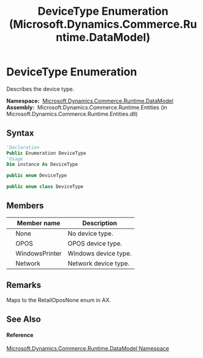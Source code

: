 ﻿---
title: DeviceType Enumeration (Microsoft.Dynamics.Commerce.Runtime.DataModel)
TOCTitle: DeviceType Enumeration
ms:assetid: T:Microsoft.Dynamics.Commerce.Runtime.DataModel.DeviceType
ms:mtpsurl: https://technet.microsoft.com/en-us/library/microsoft.dynamics.commerce.runtime.datamodel.devicetype(v=AX.60)
ms:contentKeyID: 62210167
ms.date: 05/18/2015
mtps_version: v=AX.60
f1_keywords:
- Microsoft.Dynamics.Commerce.Runtime.DataModel.DeviceType.WindowsPrinter
- Microsoft.Dynamics.Commerce.Runtime.DataModel.DeviceType.None
- Microsoft.Dynamics.Commerce.Runtime.DataModel.DeviceType.Network
- Microsoft.Dynamics.Commerce.Runtime.DataModel.DeviceType.OPOS
- Microsoft.Dynamics.Commerce.Runtime.DataModel.DeviceType
dev_langs:
- CSharp
- C++
- VB
---

# DeviceType Enumeration

Describes the device type.

**Namespace:**  [Microsoft.Dynamics.Commerce.Runtime.DataModel](microsoft-dynamics-commerce-runtime-datamodel-namespace.md)  
**Assembly:**  Microsoft.Dynamics.Commerce.Runtime.Entities (in Microsoft.Dynamics.Commerce.Runtime.Entities.dll)

## Syntax

``` vb
'Declaration
Public Enumeration DeviceType
'Usage
Dim instance As DeviceType
```

``` csharp
public enum DeviceType
```

``` c++
public enum class DeviceType
```

## Members

<table>
<thead>
<tr class="header">
<th></th>
<th>Member name</th>
<th>Description</th>
</tr>
</thead>
<tbody>
<tr class="odd">
<td></td>
<td>None</td>
<td>No device type.</td>
</tr>
<tr class="even">
<td></td>
<td>OPOS</td>
<td>OPOS device type.</td>
</tr>
<tr class="odd">
<td></td>
<td>WindowsPrinter</td>
<td>Windows device type.</td>
</tr>
<tr class="even">
<td></td>
<td>Network</td>
<td>Network device type.</td>
</tr>
</tbody>
</table>


## Remarks

Maps to the RetailOposNone enum in AX.

## See Also

#### Reference

[Microsoft.Dynamics.Commerce.Runtime.DataModel Namespace](microsoft-dynamics-commerce-runtime-datamodel-namespace.md)

